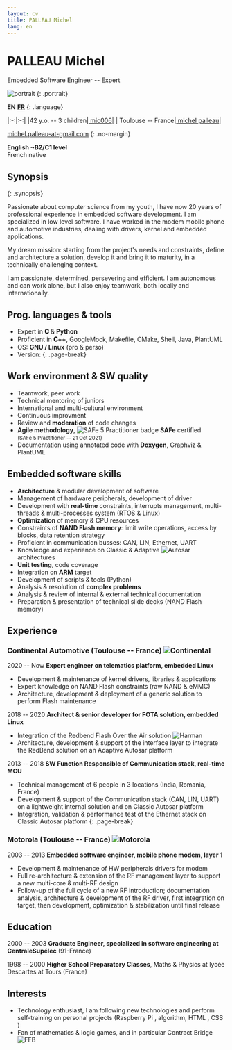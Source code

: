 ```yaml
---
layout: cv
title: PALLEAU Michel
lang: en
---
```


<div id="header" markdown="1">

# PALLEAU Michel

Embedded Software Engineer -- Expert

</div>

<div id="side" markdown="1">

![portrait](image/portrait.jpg)
{: .portrait}

**EN** [<i class="fa-solid fa-arrow-right-long"></i> **FR**](index_fr.html)
{: .language}

|:-:|:-:|
|42 y.o. -- 3 children|[<i class="fa-brands fa-github fa-lg"></i> mic006](https://github.com/mic006)|
|<i class="fa-solid fa-house"></i> Toulouse -- France|[<i class="fa-brands fa-linkedin fa-lg"></i> michel palleau](https://www.linkedin.com/in/michel-palleau-a273077/)|

[<i class="fa-solid fa-at fa-lg"></i> michel.palleau-at-gmail.com](mailto:michel.palleau-at-gmail.com)
{: .no-margin}

**English ~B2/C1 level**<br>
French native

## Synopsis
{: .synopsis}

Passionate about computer science from my youth, I have now 20 years of professional experience
in embedded software development. I am specialized in low level software. I have worked in
the modem mobile phone and automotive industries, dealing with drivers, kernel and embedded applications.

My dream mission: starting from the project's needs and constraints, define and architecture a solution,
develop it and bring it to maturity, in a technically challenging context.

I am passionate, determined, persevering and efficient. I am autonomous and can work alone, but I also enjoy
teamwork, both locally and internationally.

## Prog. languages & tools
- Expert in **𝐂** & <i class="fa-brands fa-python fa-xl"></i> **Python**
- Proficient in **𝐂++**, GoogleMock, Makefile, CMake, Shell, <i class="fa-brands fa-java fa-xl"></i> Java, PlantUML
- OS: **GNU / Linux** (pro & perso)
- Version: <span class="git"><i class="fa-brands fa-git-alt fa-xl"></i> <i class="fa-brands fa-git fa-lg"></i></span>
{: .page-break}

## Work environment & SW quality
- Teamwork, peer work
- Technical mentoring of juniors
- International and multi-cultural environment
- Continuous improvment
- Review and **moderation** of code changes
- **Agile methodology**, ![SAFe 5 Practitioner badge](image/safe_badge.png#float3)
**SAFe** certified <br><small>(SAFe 5 Practitioner -- 21 Oct 2021)</small>
- Documentation using annotated code with **Doxygen**, Graphviz & PlantUML

</div>

<div id="main" markdown="1">

## Embedded software skills
- **Architecture** & modular development of software
- Management of hardware peripherals, development of driver
- Development with **real-time** constraints, interrupts management, multi-threads & multi-processes system (RTOS & Linux)
- **Optimization** of memory & CPU resources
- Constraints of **NAND Flash memory**: limit write operations, access by blocks, data retention strategy
- Proficient in communication busses: CAN, LIN, Ethernet, UART
- Knowledge and experience on Classic & Adaptive ![Autosar](image/autosar.svg#inline) architectures
- **Unit testing**, code coverage
- Integration on **ARM** target
- Development of scripts & tools (Python)
- Analysis & resolution of **complex problems**
- Analysis & review of internal & external technical documentation
- Preparation & presentation of technical slide decks (NAND Flash memory)

## Experience

### Continental Automotive (Toulouse -- France) ![Continental](image/continental.svg#float)

<span class="date">2020 -- Now</span> **Expert engineer on telematics platform, embedded Linux**
- Development & maintenance of kernel drivers, libraries & applications
- Expert knowledge on NAND Flash constraints (raw NAND & eMMC)
- Architecture, development & deployment of a generic solution to perform Flash maintenance

<span class="date">2018 -- 2020</span> **Architect & senior developer for FOTA solution, embedded Linux**
- Integration of the Redbend Flash Over the Air solution ![Harman](image/harman.svg#inline2)
- Architecture, development & support of the interface layer to integrate the RedBend solution on an Adaptive Autosar platform

<span class="date">2013 -- 2018</span> **SW Function Responsible of Communication stack, real-time MCU**
- Technical management of 6 people in 3 locations (India, Romania, France)
- Development & support of the Communication stack (CAN, LIN, UART) on a lightweight internal solution and on Classic Autosar platform
- Integration, validation & performance test of the Ethernet stack on Classic Autosar platform
{: .page-break}

### Motorola (Toulouse -- France) ![Motorola](image/motorola.png#float)

<span class="date">2003 -- 2013</span> **Embedded software engineer, mobile phone modem, layer 1**
- Development & maintenance of HW peripherals drivers for modem
- Full re-architecture & extension of the RF management layer to support a new multi-core & multi-RF design
- Follow-up of the full cycle of a new RF introduction; documentation analysis, architecture & development of the RF driver, first integration on target, then development, optimization & stabilization until final release

## Education

<span class="date">2000 -- 2003</span> **Graduate Engineer, specialized in software engineering at CentraleSupélec** (91-France)

<span class="date">1998 -- 2000</span> **Higher School Preparatory Classes**, Maths & Physics at lycée Descartes at Tours (France)

## Interests

- Technology enthusiast, I am following new technologies and perform self-training on personal projects (Raspberry Pi <i class="fa-brands fa-raspberry-pi fa-lg"></i>, algorithm, HTML <i class="fa-brands fa-html5 fa-lg"></i>, CSS <i class="fa-brands fa-css3-alt fa-lg"></i>)
- Fan of mathematics & logic games, and in particular Contract Bridge ![FFB](image/ffb.svg#inline2)

</div>